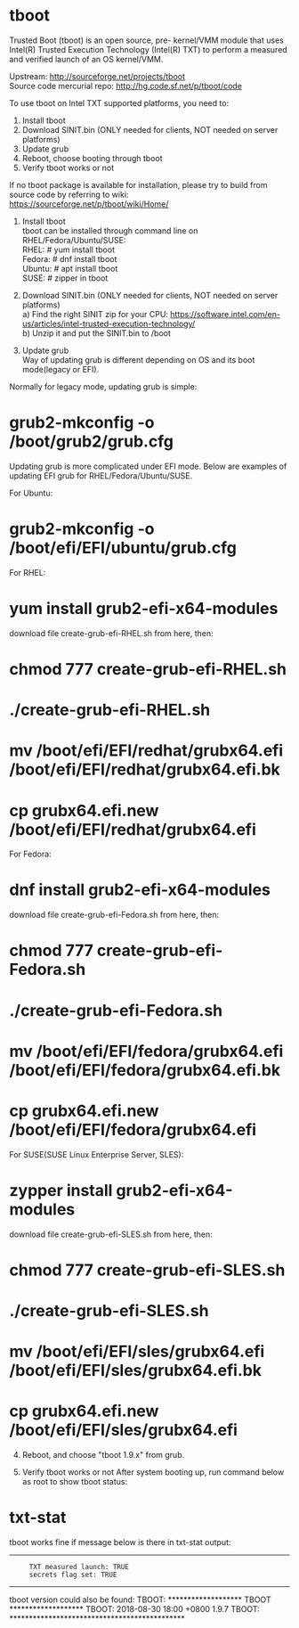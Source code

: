 # tboot
Trusted Boot (tboot) is an open source, pre- kernel/VMM module that uses Intel(R) Trusted Execution Technology (Intel(R) TXT) to perform a measured and verified launch of an OS kernel/VMM. 

Upstream: http://sourceforge.net/projects/tboot    
Source code mercurial repo: http://hg.code.sf.net/p/tboot/code

To use tboot on Intel TXT supported platforms, you need to:
1. Install tboot
2. Download SINIT.bin (ONLY needed for clients, NOT needed on server platforms)
3. Update grub
4. Reboot, choose booting through tboot
5. Verify tboot works or not

If no tboot package is available for installation, please try to build from source code by referring to wiki:
https://sourceforge.net/p/tboot/wiki/Home/    

1) Install tboot    
tboot can be installed through command line on RHEL/Fedora/Ubuntu/SUSE:    
RHEL: # yum install tboot    
Fedora: # dnf install tboot    
Ubuntu: # apt install tboot    
SUSE: # zipper in tboot    

2. Download SINIT.bin (ONLY needed for clients, NOT needed on server platforms)    
a) Find the right SINIT zip for your CPU: https://software.intel.com/en-us/articles/intel-trusted-execution-technology/    
b) Unzip it and put the SINIT.bin to /boot    

3. Update grub    
Way of updating grub is different depending on OS and its boot mode(legacy or EFI).

Normally for legacy mode, updating grub is simple:    
# grub2-mkconfig -o /boot/grub2/grub.cfg 

Updating grub is more complicated under EFI mode. Below are examples of updating EFI grub for RHEL/Fedora/Ubuntu/SUSE.    

For Ubuntu:     
# grub2-mkconfig -o /boot/efi/EFI/ubuntu/grub.cfg 

For RHEL:    
# yum install grub2-efi-x64-modules
download file create-grub-efi-RHEL.sh from here, then:
# chmod 777 create-grub-efi-RHEL.sh
# ./create-grub-efi-RHEL.sh
# mv /boot/efi/EFI/redhat/grubx64.efi /boot/efi/EFI/redhat/grubx64.efi.bk
# cp grubx64.efi.new /boot/efi/EFI/redhat/grubx64.efi

For Fedora:
# dnf install grub2-efi-x64-modules
download file create-grub-efi-Fedora.sh from here, then:
# chmod 777 create-grub-efi-Fedora.sh
# ./create-grub-efi-Fedora.sh
# mv /boot/efi/EFI/fedora/grubx64.efi /boot/efi/EFI/fedora/grubx64.efi.bk
# cp grubx64.efi.new /boot/efi/EFI/fedora/grubx64.efi

For SUSE(SUSE Linux Enterprise Server, SLES):
# zypper install grub2-efi-x64-modules
download file create-grub-efi-SLES.sh from here, then:
# chmod 777 create-grub-efi-SLES.sh
# ./create-grub-efi-SLES.sh
# mv /boot/efi/EFI/sles/grubx64.efi /boot/efi/EFI/sles/grubx64.efi.bk
# cp grubx64.efi.new /boot/efi/EFI/sles/grubx64.efi

4. Reboot, and choose "tboot 1.9.x" from grub.

5. Verify tboot works or not
After system booting up, run command below as root to show tboot status:
# txt-stat

tboot works fine if message below is there in txt-stat output:
***********************************************************
         TXT measured launch: TRUE
         secrets flag set: TRUE
***********************************************************

tboot version could also be found:
TBOOT: ******************* TBOOT *******************
TBOOT:    2018-08-30 18:00 +0800 1.9.7
TBOOT: *********************************************
